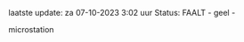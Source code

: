 laatste update: 
za 07-10-2023  3:02   uur 
Status: FAALT - geel - 
<div class="service Y">microstation</div>